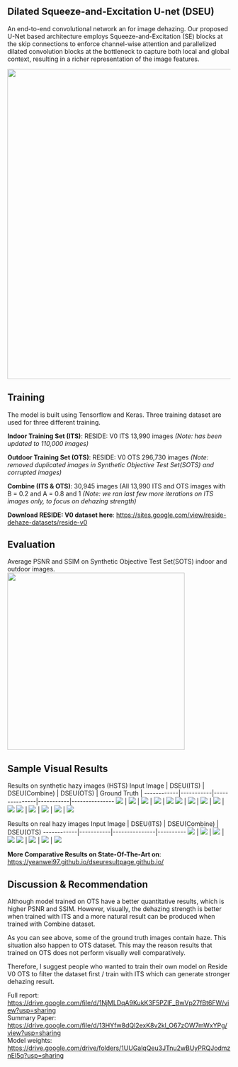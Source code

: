 ## Dilated Squeeze-and-Excitation U-net (DSEU)
An end-to-end convolutional network an for image dehazing. Our proposed U-Net based architecture employs Squeeze-and-Excitation (SE)
blocks at the skip connections to enforce channel-wise attention and parallelized dilated convolution blocks at the bottleneck to 
capture both local and global context, resulting in a richer representation of the image features.

<img src="image/model.png" width="700">

## Training
The model is built using Tensorflow and Keras. Three training dataset are used for three different training. 

**Indoor Training Set (ITS)**: RESIDE: V0 ITS 13,990 images *(Note: has been updated to 110,000 images)*

**Outdoor Training Set (OTS)**: RESIDE: V0 OTS 296,730 images *(Note: removed duplicated images in Synthetic Objective Test Set(SOTS) and corrupted images)*

**Combine (ITS & OTS)**: 30,945 images (All 13,990 ITS and OTS images with B = 0.2 and A = 0.8 and 1 *(Note: we ran last few more iterations on ITS images only, to focus on dehazing strength)* 

**Download RESIDE: V0 dataset here**: https://sites.google.com/view/reside-dehaze-datasets/reside-v0

## Evaluation
Average PSNR and SSIM on Synthetic Objective Test Set(SOTS) indoor and outdoor images.\
<img src="image/evaluationTable.png" width="400">

## Sample Visual Results
Results on synthetic hazy images (HSTS)
Input Image | DSEU(ITS) | DSEU(Combine) | DSEU(OTS) | Ground Truth |
------------|-----------|---------------|-----------|---------------
![](image/0106hazy.jpg) | ![](image/indoor0106.png) | ![](image/combine0106.png) | ![](image/outdoor0106.png) | ![](image/0106.png)
![](image/5920.jpg) | ![](image/indoor5920.png) | ![](image/combine5920.png) | ![](image/outdoor5920.png) | ![](image/5920gt.jpg)
![](image/1352.jpg) | ![](image/indoor1352.png) | ![](image/combine1352.png) | ![](image/outdoor1352.png) | ![](image/1352gt.jpg)

Results on real hazy images
Input Image | DSEU(ITS) | DSEU(Combine) | DSEU(OTS)
------------|-----------|---------------|----------
![](image/newyork.png) | ![](image/indoornewyork.png) | ![](image/combinenewyork.png) | ![](image/outdoornewyork.png) 
![](image/klcc.jpeg) | ![](image/indoorklcc.png) | ![](image/combineklcc.png) | ![](image/outdoorklcc.png)

**More Comparative Results on State-Of-The-Art on**: https://yeanwei97.github.io/dseuresultpage.github.io/

## Discussion & Recommendation
Although model trained on OTS have a better quantitative results, which is higher PSNR and SSIM. However, visually, the dehazing strength is better when trained with ITS and a more natural result can be produced when trained with Combine dataset.

As you can see above, some of the ground truth images contain haze. This situation also happen to OTS dataset. This may the reason results that trained on OTS does not perform visually well comparatively.

Therefore, I suggest people who wanted to train their own model on Reside V0 OTS to filter the dataset first / train with ITS which can generate stronger dehazing result.

Full report: https://drive.google.com/file/d/1NjMLDqA9KukK3F5PZlF_BwVp27fBt6FW/view?usp=sharing<br/>
Summary Paper: https://drive.google.com/file/d/13HYfw8dQl2exK8v2kl_O67zOW7mWxYPg/view?usp=sharing<br/>
Model weights: https://drive.google.com/drive/folders/1UUGalqQeu3JTnu2wBUyPRQJodmznEI5q?usp=sharing
